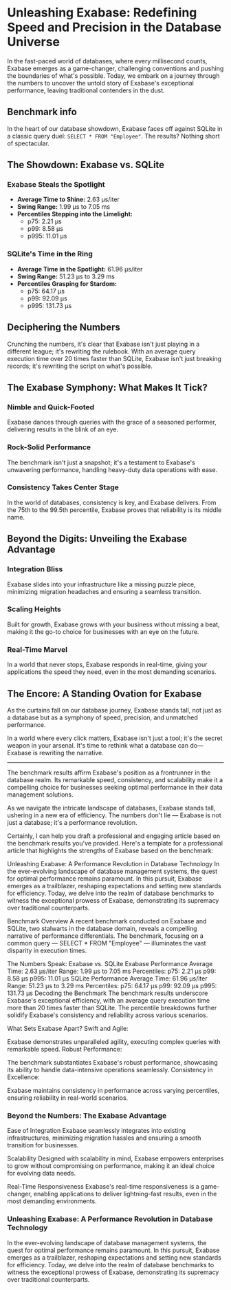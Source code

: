 # Unleashing Exabase: Redefining Speed and Precision in the Database Universe

In the fast-paced world of databases, where every millisecond counts, Exabase emerges as a game-changer, challenging conventions and pushing the boundaries of what's possible. Today, we embark on a journey through the numbers to uncover the untold story of Exabase's exceptional performance, leaving traditional contenders in the dust.

## Benchmark info

In the heart of our database showdown, Exabase faces off against SQLite in a classic query duel: `SELECT * FROM "Employee"`. The results? Nothing short of spectacular.

## The Showdown: Exabase vs. SQLite

### Exabase Steals the Spotlight

- **Average Time to Shine:** 2.63 µs/iter
- **Swing Range:** 1.99 µs to 7.05 ms
- **Percentiles Stepping into the Limelight:**
  - p75: 2.21 µs
  - p99: 8.58 µs
  - p995: 11.01 µs

### SQLite's Time in the Ring

- **Average Time in the Spotlight:** 61.96 µs/iter
- **Swing Range:** 51.23 µs to 3.29 ms
- **Percentiles Grasping for Stardom:**
  - p75: 64.17 µs
  - p99: 92.09 µs
  - p995: 131.73 µs

## Deciphering the Numbers

Crunching the numbers, it's clear that Exabase isn't just playing in a different league; it's rewriting the rulebook. With an average query execution time over 20 times faster than SQLite, Exabase isn't just breaking records; it's rewriting the script on what's possible.

## The Exabase Symphony: What Makes It Tick?

### Nimble and Quick-Footed

Exabase dances through queries with the grace of a seasoned performer, delivering results in the blink of an eye.

### Rock-Solid Performance

The benchmark isn't just a snapshot; it's a testament to Exabase's unwavering performance, handling heavy-duty data operations with ease.

### Consistency Takes Center Stage

In the world of databases, consistency is key, and Exabase delivers. From the 75th to the 99.5th percentile, Exabase proves that reliability is its middle name.

## Beyond the Digits: Unveiling the Exabase Advantage

### Integration Bliss

Exabase slides into your infrastructure like a missing puzzle piece, minimizing migration headaches and ensuring a seamless transition.

### Scaling Heights

Built for growth, Exabase grows with your business without missing a beat, making it the go-to choice for businesses with an eye on the future.

### Real-Time Marvel

In a world that never stops, Exabase responds in real-time, giving your applications the speed they need, even in the most demanding scenarios.

## The Encore: A Standing Ovation for Exabase

As the curtains fall on our database journey, Exabase stands tall, not just as a database but as a symphony of speed, precision, and unmatched performance.

In a world where every click matters, Exabase isn't just a tool; it's the secret weapon in your arsenal. It's time to rethink what a database can do—Exabase is rewriting the narrative.

---

The benchmark results affirm Exabase's position as a frontrunner in the database realm. Its remarkable speed, consistency, and scalability make it a compelling choice for businesses seeking optimal performance in their data management solutions.

As we navigate the intricate landscape of databases, Exabase stands tall, ushering in a new era of efficiency. The numbers don't lie — Exabase is not just a database; it's a performance revolution.

Certainly, I can help you draft a professional and engaging article based on the benchmark results you've provided. Here's a template for a professional article that highlights the strengths of Exabase based on the benchmark:

Unleashing Exabase: A Performance Revolution in Database Technology
In the ever-evolving landscape of database management systems, the quest for optimal performance remains paramount. In this pursuit, Exabase emerges as a trailblazer, reshaping expectations and setting new standards for efficiency. Today, we delve into the realm of database benchmarks to witness the exceptional prowess of Exabase, demonstrating its supremacy over traditional counterparts.

Benchmark Overview
A recent benchmark conducted on Exabase and SQLite, two stalwarts in the database domain, reveals a compelling narrative of performance differentials. The benchmark, focusing on a common query — SELECT \* FROM "Employee" — illuminates the vast disparity in execution times.

The Numbers Speak: Exabase vs. SQLite
Exabase Performance
Average Time: 2.63 µs/iter
Range: 1.99 µs to 7.05 ms
Percentiles:
p75: 2.21 µs
p99: 8.58 µs
p995: 11.01 µs
SQLite Performance
Average Time: 61.96 µs/iter
Range: 51.23 µs to 3.29 ms
Percentiles:
p75: 64.17 µs
p99: 92.09 µs
p995: 131.73 µs
Decoding the Benchmark
The benchmark results underscore Exabase's exceptional efficiency, with an average query execution time more than 20 times faster than SQLite. The percentile breakdowns further solidify Exabase's consistency and reliability across various scenarios.

What Sets Exabase Apart?
Swift and Agile:

Exabase demonstrates unparalleled agility, executing complex queries with remarkable speed.
Robust Performance:

The benchmark substantiates Exabase's robust performance, showcasing its ability to handle data-intensive operations seamlessly.
Consistency in Excellence:

Exabase maintains consistency in performance across varying percentiles, ensuring reliability in real-world scenarios.

### Beyond the Numbers: The Exabase Advantage

Ease of Integration
Exabase seamlessly integrates into existing infrastructures, minimizing migration hassles and ensuring a smooth transition for businesses.

Scalability
Designed with scalability in mind, Exabase empowers enterprises to grow without compromising on performance, making it an ideal choice for evolving data needs.

Real-Time Responsiveness
Exabase's real-time responsiveness is a game-changer, enabling applications to deliver lightning-fast results, even in the most demanding environments.

### Unleashing Exabase: A Performance Revolution in Database Technology

In the ever-evolving landscape of database management systems, the quest for optimal performance remains paramount. In this pursuit, Exabase emerges as a trailblazer, reshaping expectations and setting new standards for efficiency. Today, we delve into the realm of database benchmarks to witness the exceptional prowess of Exabase, demonstrating its supremacy over traditional counterparts.
